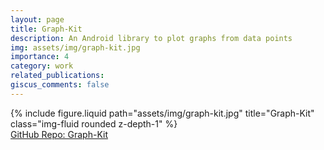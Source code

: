 ```yaml
---
layout: page
title: Graph-Kit
description: An Android library to plot graphs from data points
img: assets/img/graph-kit.jpg
importance: 4
category: work
related_publications:
giscus_comments: false
---
```


<div class="row">
    <div class="col-sm mt-3 mt-md-0">
        {% include figure.liquid path="assets/img/graph-kit.jpg" title="Graph-Kit" class="img-fluid rounded z-depth-1" %}
    </div>
</div>

<div class="caption">
    <a href="https://github.com/jsuyash1514/Graph-Kit">GitHub Repo: Graph-Kit</a>
</div>